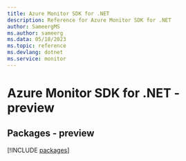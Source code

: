 ```yaml
---
title: Azure Monitor SDK for .NET
description: Reference for Azure Monitor SDK for .NET
author: SameergMS
ms.author: sameerg
ms.data: 05/18/2023
ms.topic: reference
ms.devlang: dotnet
ms.service: monitor
---
```

# Azure Monitor SDK for .NET - preview
## Packages - preview
[!INCLUDE [packages](monitor-index.md)]